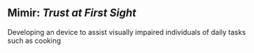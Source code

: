 ## Mimir: _Trust at First Sight_

Developing an device to assist visually impaired individuals of daily tasks such as cooking
